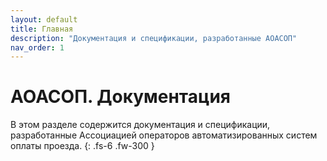 ```yaml
---
layout: default
title: Главная
description: "Документация и спецификации, разработанные АОАСОП"
nav_order: 1
---
```


# АОАСОП. Документация

В этом разделе содержится документация и спецификации, разработанные Ассоциацией операторов автоматизированных систем оплаты проезда.
{: .fs-6 .fw-300 }

